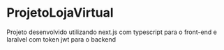 # ProjetoLojaVirtual
Projeto desenvolvido utilizando next.js com typescript para o front-end e laralvel com token jwt para o backend
